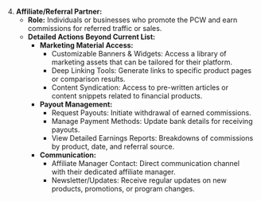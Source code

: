 4.  **Affiliate/Referral Partner:**
    *   **Role:** Individuals or businesses who promote the PCW and earn commissions for referred traffic or sales.
    *   **Detailed Actions Beyond Current List:**
        *   **Marketing Material Access:**
            *   Customizable Banners & Widgets: Access a library of marketing assets that can be tailored for their platform.
            *   Deep Linking Tools: Generate links to specific product pages or comparison results.
            *   Content Syndication: Access to pre-written articles or content snippets related to financial products.
        *   **Payout Management:**
            *   Request Payouts: Initiate withdrawal of earned commissions.
            *   Manage Payment Methods: Update bank details for receiving payouts.
            *   View Detailed Earnings Reports: Breakdowns of commissions by product, date, and referral source.
        *   **Communication:**
            *   Affiliate Manager Contact: Direct communication channel with their dedicated affiliate manager.
            *   Newsletter/Updates: Receive regular updates on new products, promotions, or program changes.
